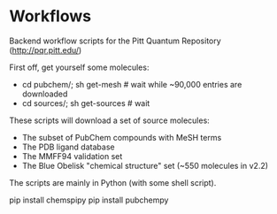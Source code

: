 Workflows
=========

Backend workflow scripts for the Pitt Quantum Repository
(http://pqr.pitt.edu/)

First off, get yourself some molecules:
* cd pubchem/; sh get-mesh # wait while ~90,000 entries are downloaded
* cd sources/; sh get-sources # wait

These scripts will download a set of source molecules:
* The subset of PubChem compounds with MeSH terms
* The PDB ligand database
* The MMFF94 validation set
* The Blue Obelisk "chemical structure" set (~550 molecules in v2.2)

The scripts are mainly in Python (with some shell script).

pip install chemspipy
pip install pubchempy

